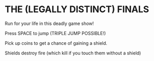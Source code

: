 # THE (LEGALLY DISTINCT) FINALS

Run for your life in this deadly game show!

Press SPACE to jump (TRIPLE JUMP POSSIBLE!)

Pick up coins to get a chance of gaining a shield.

Shields destroy fire (which kill if you touch them without a shield)
